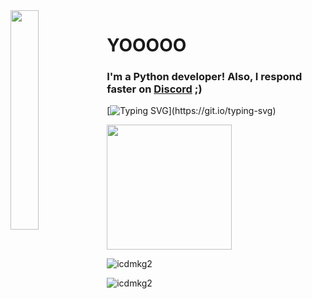 <img align='left' src='https://cdn.discordapp.com/attachments/959477385626026024/975700403792515122/profile-first-issue-dark.png' width='30%'/> 

<h1 align="left">YOOOOO</h1>

<h3 align="left">
  I'm a Python developer! Also, I respond faster on <a href='https://discordapp.com/users/483995064926994452'>Discord</a> ;)
</h3>

[![Typing SVG](https://readme-typing-svg.herokuapp.com?size=30&lines=Touch+some+grass.)](https://git.io/typing-svg)

<img src="https://upload.wikimedia.org/wikipedia/commons/thumb/1/1d/No_image.svg/2048px-No_image.svg.png" width="200"/>

![icdmkg2](https://github-readme-stats.vercel.app/api?username=icdmkg2&show_icons=true&theme=tokyonight&hide=["issues"])

![icdmkg2](https://github-readme-stats.vercel.app/api/top-langs?username=icdmkg2&show_icons=true&theme=tokyonight&layout=compact)
